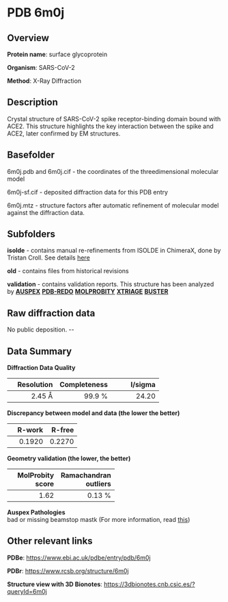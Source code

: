 # PDB 6m0j

## Overview

**Protein name**: surface glycoprotein

**Organism**: SARS-CoV-2

**Method**: X-Ray Diffraction

## Description

Crystal structure of SARS-CoV-2 spike receptor-binding domain bound with ACE2. This structure highlights the key interaction between the spike and ACE2, later confirmed by EM structures.

## Basefolder

6m0j.pdb and 6m0j.cif - the coordinates of the threedimensional molecular model

6m0j-sf.cif - deposited diffraction data for this PDB entry

6m0j.mtz - structure factors after automatic refinement of molecular model against the diffraction data.

## Subfolders

**isolde** - contains manual re-refinements from ISOLDE in ChimeraX, done by Tristan Croll. See details [here](https://github.com/thorn-lab/coronavirus_structural_task_force/blob/master/pdb/surface_glycoprotein/SARS-CoV-2/6m0j/isolde/directory_info.txt)

**old** - contains files from historical revisions

**validation** - contains validation reports. This structure has been analyzed by [**AUSPEX**](https://github.com/thorn-lab/coronavirus_structural_task_force/tree/master/pdb/surface_glycoprotein/SARS-CoV-2/6m0j/validation/auspex) [**PDB-REDO**](https://github.com/thorn-lab/coronavirus_structural_task_force/tree/master/pdb/surface_glycoprotein/SARS-CoV-2/6m0j/validation/pdb-redo) [**MOLPROBITY**](https://github.com/thorn-lab/coronavirus_structural_task_force/tree/master/pdb/surface_glycoprotein/SARS-CoV-2/6m0j/validation/molprobity) [**XTRIAGE**](https://github.com/thorn-lab/coronavirus_structural_task_force/blob/master/pdb/surface_glycoprotein/SARS-CoV-2/6m0j/validation/Xtriage_output.log) [**BUSTER**](https://www.globalphasing.com/buster/wiki/index.cgi?Covid19Pdb6M0J) 



## Raw diffraction data

No public deposition. --<br> 

## Data Summary
**Diffraction Data Quality**

|   | Resolution | Completeness| I/sigma |
|---|-------------:|----------------:|--------------:|
|   |2.45 Å|99.9  %|<img width=50/>24.20|

**Discrepancy between model and data (the lower the better)**

|   | **R-work**| **R-free**   
|---|-------------:|----------------:|           
||  0.1920|  0.2270|

**Geometry validation (the lower, the better)**

|   |**MolProbity<br>score**| **Ramachandran<br>outliers** 
|---|-------------:|----------------:|
||  1.62|  0.13 %|

**Auspex Pathologies**<br> bad or missing beamstop mastk (For more information, read [this](https://github.com/thorn-lab/coronavirus_structural_task_force/blob/master/pdb/surface_glycoprotein/SARS-CoV-2/6m0j/validation/auspex/6m0j_auspex_comments.txt))

 



## Other relevant links 
**PDBe**:  https://www.ebi.ac.uk/pdbe/entry/pdb/6m0j
 
**PDBr**: https://www.rcsb.org/structure/6m0j 

**Structure view with 3D Bionotes**: https://3dbionotes.cnb.csic.es/?queryId=6m0j

